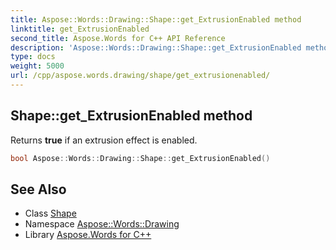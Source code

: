 ```yaml
---
title: Aspose::Words::Drawing::Shape::get_ExtrusionEnabled method
linktitle: get_ExtrusionEnabled
second_title: Aspose.Words for C++ API Reference
description: 'Aspose::Words::Drawing::Shape::get_ExtrusionEnabled method. Returns true if an extrusion effect is enabled in C++.'
type: docs
weight: 5000
url: /cpp/aspose.words.drawing/shape/get_extrusionenabled/
---
```

## Shape::get_ExtrusionEnabled method


Returns **true** if an extrusion effect is enabled.

```cpp
bool Aspose::Words::Drawing::Shape::get_ExtrusionEnabled()
```

## See Also

* Class [Shape](../)
* Namespace [Aspose::Words::Drawing](../../)
* Library [Aspose.Words for C++](../../../)
